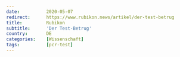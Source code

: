 ```yaml
---
date:          2020-05-07
redirect:      https://www.rubikon.news/artikel/der-test-betrug
title:         Rubikon
subtitle:      'Der Test-Betrug'
country:       DE
categories:    [Wissenschaft]
tags:          [pcr-test]
---
```

